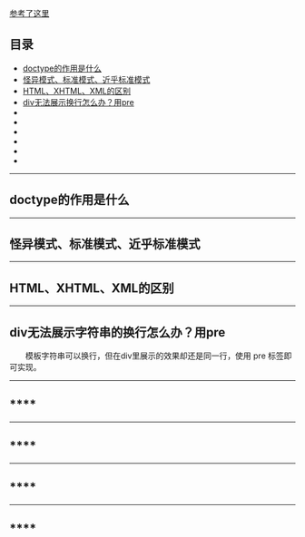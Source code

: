 [参考了这里](http://www.cxymsg.com/guide/htmlBasic.html#doctype%E7%9A%84%E4%BD%9C%E7%94%A8%E6%98%AF%E4%BB%80%E4%B9%88%EF%BC%9F%E2%9C%A8)

## 目录

- [doctype的作用是什么](#doctype)
- [怪异模式、标准模式、近乎标准模式](#mode)
- [HTML、XHTML、XML的区别](#html-xhtml-xml)
- [div无法展示换行怎么办？用pre](#pre)
- [](#)
- [](#)
- [](#)
- [](#)
- [](#)
- [](#)

---

## <span id="doctype">**doctype的作用是什么**</span>





---
## <span id="mode">**怪异模式、标准模式、近乎标准模式**</span>




---
## <span id="html-xhtml-xml">**HTML、XHTML、XML的区别**</span>



---
## <span id="pre">**div无法展示字符串的换行怎么办？用pre**</span>

&emsp;&emsp;模板字符串可以换行，但在div里展示的效果却还是同一行，使用 pre 标签即可实现。


---
## <span id="">****</span>




---
## <span id="">****</span>



---
## <span id="">****</span>



---
## <span id="">****</span>
